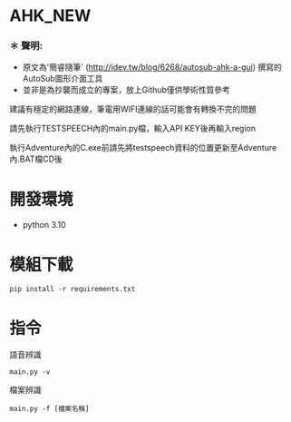 # AHK_NEW

### ✽ 聲明:
* 原文為'簡睿隨筆' (http://jdev.tw/blog/6268/autosub-ahk-a-gui) 撰寫的AutoSub圖形介面工具
* 並非是為抄襲而成立的專案，放上Github僅供學術性質參考

建議有穩定的網路連線，筆電用WIFI連線的話可能會有轉換不完的問題

請先執行TESTSPEECH內的main.py檔，輸入API KEY後再輸入region

執行Adventure內的C.exe前請先將testspeech資料的位置更新至Adventure內.BAT檔CD後


# 開發環境

 * python 3.10



# 模組下載


`pip install -r requirements.txt`

# 指令

語音辨識

`main.py -v`

檔案辨識

`main.py -f [檔案名稱]`

